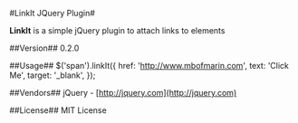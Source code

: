 #LinkIt JQuery Plugin#

**LinkIt** is a simple jQuery plugin to attach links to elements

##Version##
0.2.0

##Usage##
    $('span').linkIt({
    href: 'http://www.mbofmarin.com',
    text: 'Click Me',
    target: '_blank', 
    });

##Vendors##
jQuery - [http://jquery.com](http://jquery.com)

##License##
MIT License

